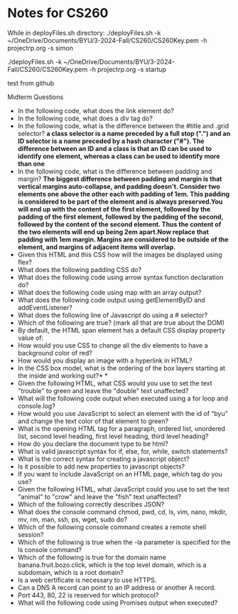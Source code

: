 # Notes for CS260

While in deployFiles.sh directory:
./deployFiles.sh -k  ~/OneDrive/Documents/BYU/3-2024-Fall/CS260/CS260Key.pem -h projectrp.org -s simon

./deployFiles.sh -k  ~/OneDrive/Documents/BYU/3-2024-Fall/CS260/CS260Key.pem -h projectrp.org -s startup


test from github

Midterm Questions
* In the following code, what does the link element do? 
* In the following code, what does a div tag do?
* In the following code, what is the difference between the #title and .grid selector? **a class selector is a name preceded by a full stop (".") and an ID selector is a name preceded by a hash character ("#"). The difference between an ID and a class is that an ID can be used to identify one element, whereas a class can be used to identify more than one**
* In the following code, what is the difference between padding and margin? **The biggest difference between padding and margin is that vertical margins auto-collapse, and padding doesn't. Consider two elements one above the other each with padding of 1em. This padding is considered to be part of the element and is always preserved.You will end up with the content of the first element, followed by the padding of the first element, followed by the padding of the second, followed by the content of the second element. Thus the content of the two elements will end up being 2em apart.Now replace that padding with 1em margin. Margins are considered to be outside of the element, and margins of adjacent items will overlap.** 
* Given this HTML and this CSS how will the images be displayed using flex?
* What does the following padding CSS do?
* What does the following code using arrow syntax function declaration do?
* What does the following code using map with an array output?
* What does the following code output using getElementByID and addEventListener?
* What does the following line of Javascript do using a # selector?
* Which of the following are true? (mark all that are true about the DOM)
* By default, the HTML span element has a default CSS display property value of: 
* How would you use CSS to change all the div elements to have a background color of red?
* How would you display an image with a hyperlink in HTML?
* In the CSS box model, what is the ordering of the box layers starting at the inside and working out?* * 
* Given the following HTML, what CSS would you use to set the text "trouble" to green and leave the "double" text unaffected?
* What will the following code output when executed using a for loop and console.log?
* How would you use JavaScript to select an element with the id of “byu” and change the text color of that element to green?
* What is the opening HTML tag for a paragraph, ordered list, unordered list, second level heading, first level heading, third level heading?
* How do you declare the document type to be html?
* What is valid javascript syntax for if, else, for, while, switch statements?
* What is the correct syntax for creating a javascript object?
* Is it possible to add new properties to javascript objects?
* If you want to include JavaScript on an HTML page, which tag do you use?
* Given the following HTML, what JavaScript could you use to set the text "animal" to "crow" and leave the "fish" text unaffected?
* Which of the following correctly describes JSON?
* What does the console command chmod, pwd, cd, ls, vim, nano, mkdir, mv, rm, man, ssh, ps, wget, sudo  do?
* Which of the following console command creates a remote shell session?
* Which of the following is true when the -la parameter is specified for the ls console command?
* Which of the following is true for the domain name banana.fruit.bozo.click, which is the top level domain, which is a subdomain, which is a root domain?
* Is a web certificate is necessary to use HTTPS.
* Can a DNS A record can point to an IP address or another A record.
* Port 443, 80, 22 is reserved for which protocol?
* What will the following code using Promises output when executed?
